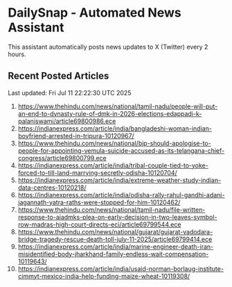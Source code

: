 # DailySnap - Automated News Assistant

This assistant automatically posts news updates to X (Twitter) every 2 hours.

## Recent Posted Articles

Last updated: Fri Jul 11 22:22:30 UTC 2025

1. https://www.thehindu.com/news/national/tamil-nadu/people-will-put-an-end-to-dynasty-rule-of-dmk-in-2026-elections-edappadi-k-palaniswami/article69800986.ece
2. https://indianexpress.com/article/india/bangladeshi-woman-indian-boyfriend-arrested-in-tripura-10120967/
3. https://www.thehindu.com/news/national/bjp-should-apologise-to-people-for-appointing-vemula-suicide-accused-as-its-telangana-chief-congress/article69800799.ece
4. https://indianexpress.com/article/india/tribal-couple-tied-to-yoke-forced-to-till-land-marrying-secretly-odisha-10120704/
5. https://indianexpress.com/article/india/extreme-weather-study-indian-data-centres-10120218/
6. https://indianexpress.com/article/india/odisha-rally-rahul-gandhi-adani-jagannath-yatra-raths-were-stopped-for-him-10120462/
7. https://www.thehindu.com/news/national/tamil-nadu/file-written-response-to-aiadmks-plea-on-early-decision-in-two-leaves-symbol-row-madras-high-court-directs-eci/article69799544.ece
8. https://www.thehindu.com/news/national/gujarat/gujarat-vadodara-bridge-tragedy-rescue-death-toll-july-11-2025/article69799414.ece
9. https://indianexpress.com/article/india/marine-engineer-death-iran-misidentified-body-jharkhand-family-endless-wait-compensation-10119643/
10. https://indianexpress.com/article/india/usaid-norman-borlaug-institute-cimmyt-mexico-india-help-funding-maize-wheat-10119308/
